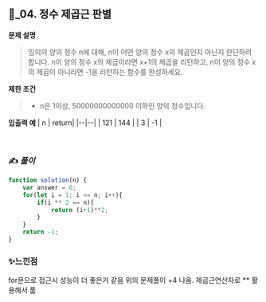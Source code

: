 
## 🔎_04. 정수 제곱근 판별

<b>문제 설명</b>
</br>
> 임의의 양의 정수 n에 대해, n이 어떤 양의 정수 x의 제곱인지 아닌지 판단하려 합니다.
> n이 양의 정수 x의 제곱이라면 x+1의 제곱을 리턴하고, n이 양의 정수 x의 제곱이 아니라면 -1을 리턴하는 함수를 완성하세요.
> </br>

<b>제한 조건</b>
>- n은 1이상, 50000000000000 이하인 양의 정수입니다.

><b>
입출력 예</b>
| n |	return|
|--|--|
| 121	| 144 |
| 3		| -1 |

<br>

### ✍️ _풀이_

```js
function solution(n) {
    var answer = 0;
    for(let i = 1; i <= n; i++){
        if(i ** 2 == n){
            return (i+1)**2;
        }
    }
    return -1;
}
```


### ✨느낀점 
for문으로 접근시 성능이 더 좋은거 같음 위의 문제풀이 +4 나옴. 제곱근연산자로 ** 활용해서 풂 
